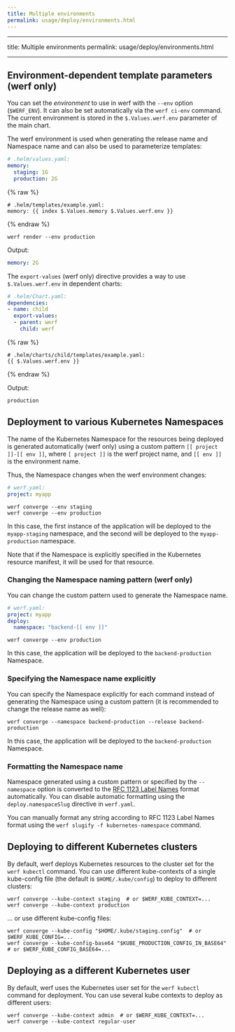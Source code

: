 ```yaml
---
title: Multiple environments
permalink: usage/deploy/environments.html
---
```


---
title: Multiple environments
permalink: usage/deploy/environments.html

---

## Environment-dependent template parameters (werf only)

You can set the *environment* to use in werf with the `--env` option (`$WERF_ENV`). It can also be set automatically via the `werf ci-env` command. The current environment is stored in the `$.Values.werf.env` parameter of the main chart.

The werf environment is used when generating the release name and Namespace name and can also be used to parameterize templates:

```yaml
# .helm/values.yaml:
memory:
  staging: 1G
  production: 2G
```

{% raw %}

```
# .helm/templates/example.yaml:
memory: {{ index $.Values.memory $.Values.werf.env }}
```

{% endraw %}

```shell
werf render --env production
```

Output:

```yaml
memory: 2G
```

The `export-values` (werf only) directive provides a way to use `$.Values.werf.env` in dependent charts:

```yaml
# .helm/Chart.yaml:
dependencies:
- name: child
  export-values:
  - parent: werf
    child: werf
```

{% raw %}

```
# .helm/charts/child/templates/example.yaml:
{{ $.Values.werf.env }}
```

{% endraw %}

Output:

```
production
```

## Deployment to various Kubernetes Namespaces

The name of the Kubernetes Namespace for the resources being deployed is generated automatically (werf only) using a custom pattern `[[ project ]]-[[ env ]]`, where `[ project ]]` is the werf project name, and `[[ env ]]` is the environment name.

Thus, the Namespace changes when the werf environment changes:

```yaml
# werf.yaml:
project: myapp
```

```shell
werf converge --env staging
werf converge --env production
```

In this case, the first instance of the application will be deployed to the `myapp-staging` namespace, and the second will be deployed to the `myapp-production` namespace.

Note that if the Namespace is explicitly specified in the Kubernetes resource manifest, it will be used for that resource.

### Changing the Namespace naming pattern (werf only)

You can change the custom pattern used to generate the Namespace name.

```yaml
# werf.yaml:
project: myapp
deploy:
  namespace: "backend-[[ env ]]"
```

```shell
werf converge --env production
```

In this case, the application will be deployed to the `backend-production` Namespace.

### Specifying the Namespace name explicitly

You can specify the Namespace explicitly for each command instead of generating the Namespace using a custom pattern (it is recommended to change the release name as well):

```shell
werf converge --namespace backend-production --release backend-production
```

In this case, the application will be deployed to the `backend-production` Namespace.

### Formatting the Namespace name

Namespace generated using a custom pattern or specified by the `--namespace` option is converted to the [RFC 1123 Label Names](https://kubernetes.io/docs/concepts/overview/working-with-objects/names/#dns-label-names) format automatically. You can disable automatic formatting using the `deploy.namespaceSlug` directive in `werf.yaml`.

You can manually format any string according to RFC 1123 Label Names format using the `werf slugify -f kubernetes-namespace` command.

## Deploying to different Kubernetes clusters

By default, werf deploys Kubernetes resources to the cluster set for the `werf kubectl` command. You can use different kube-contexts of a single kube-config file (the default is `$HOME/.kube/config`) to deploy to different clusters:

```shell
werf converge --kube-context staging  # or $WERF_KUBE_CONTEXT=...
werf converge --kube-context production
```

... or use different kube-config files:

```shell
werf converge --kube-config "$HOME/.kube/staging.config"  # or $WERF_KUBE_CONFIG=...
werf converge --kube-config-base64 "$KUBE_PRODUCTION_CONFIG_IN_BASE64"  # or $WERF_KUBE_CONFIG_BASE64=...
```

## Deploying as a different Kubernetes user

By default, werf uses the Kubernetes user set for the `werf kubectl` command for deployment. You can use several kube contexts to deploy as different users:

```shell
werf converge --kube-context admin  # or $WERF_KUBE_CONTEXT=...
werf converge --kube-context regular-user
```
